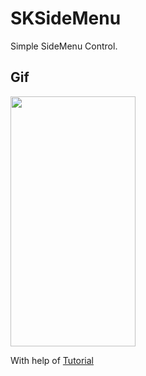 # SKSideMenu
Simple SideMenu Control.

## Gif
<img src= "https://user-images.githubusercontent.com/6416095/39408553-d05945c4-4bf5-11e8-88ea-716076a4b8a2.gif" width="200" height = "400">


With help of [Tutorial](https://www.raywenderlich.com/78568/create-slide-out-navigation-panel-swift) 

